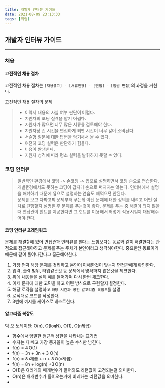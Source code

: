 ```yaml
---
title: 개발자 인터뷰 가이드
date: 2021-08-09 23:13:33
tags: [취업]
---
```


## 개발자 인터뷰 가이드

---

### 채용

#### 고전적인 채용 절차

고전적인 채용 절차는 `[채용공고] - [서류전형] - [면접] - [임원 면접]`의 과정을 거친다.

고전적인 채용 절차의 문제

> - 이력서 내용의 사실 여부 판단이 어렵다.
> - 지원자의 코딩 실력을 알기 어렵다.
> - 지원자가 많으면 너무 많은 서류를 검토해야 한다.
> - 지원자당 긴 시간을 면접하게 되면 시간이 너무 많이 소비된다.
> - 서술형 질문에 대한 답변을 암기해서 올 수 있다.
> - 여전히 코딩 실력은 판단하기 힘들다.
> - 비용이 발생한다.
> - 지원자 성격에 따라 평소 실력을 발휘하지 못할 수 있다.

### 코딩 인터뷰

> 일반적인 환경에서 코딩 -> 손코딩 -> 입으로 설명하면서 코딩 순으로 연습한다.  
> 개발환경에서도 못하는 코딩이 갑자기 손으로 써지지는 않는다. 인터뷰에서 설명을 해야하기 때문에 입으로 설명하는 연습도 빼먹으면 안된다.  
> 문제를 보고 다짜고짜 문제부터 푸는게 아닌 문제에 대한 정의를 내리고 어떤 절차로 진행할지 설명한 후 문제를 푸는것이 좋다. 문제를 푸는 중 해결이 되지 않을 때 면접관이 힌트를 제공한다면 그 힌트를 이용해서 어떻게 적용시킬지 대답해주어야 한다.

#### 코딩 인터뷰 프레임워크

문제를 해결함에 있어 면접관과 인터뷰를 한다는 느낌보다는 동료와 같이 해결한다는 관점으로 접근해야하고 문제를 푸는 주체가 본인이라고 생각해야한다. 중요한건 동료이기 때문에 같이 풀어나간다고 접근해야한다.

1. 가장 먼저 해당 문제를 정리하고 본인이 이해한것이 맞는지 면접관에게 확인한다.
2. 입력, 출력 범위, 타입같은것 등 문제에서 명확하지 않은것을 체크한다.
3. 위에 내용들을 실제 예를 들어가며 다시 한번 체크한다.
4. 이제 문제에 대한 고민을 하고 어떤 방식으로 구현할지 결정한다.
5. 해당 로직을 설명하고 `해당 시간과 공간 알고리즘 복잡도`를 설명
6. 로직대로 코드를 작성한다.
7. 3번에 예시를 케이스로 테스트한다.

#### 알고리즘 복잡도

빅 오 노테이션: O(n), O(logN), O(1), O(n제곱)

- 함수에서 엄밀한 점근적 상한을 나타내는 표기법
- 수자는 다 빼고 가장 증가율이 높은 수식만 남긴다.
- f(n) = 4 O(1)
- f(n) = 3n + 3n + 3 O(n)
- f(n) = 8n제곱 + n + 3 O(n제곱)
- f(n) = 8n + log(n) +3 O(n)
- O(1)은 여러개의 매개변수가 들어와도 리턴값이 고정되는걸 의미한다.
- O(n)은 매개변수가 들어오는거에 비례하는 리턴값을 의미한다.
-
